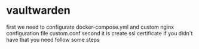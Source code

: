 # vaultwarden

first we need to configurate docker-compose.yml and custom nginx configuration file custom.conf
second it is create ssl certificate if you didn`t have that you need follow some steps 
